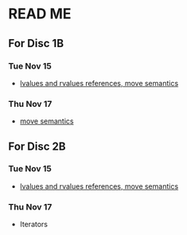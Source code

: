 # READ ME

## For Disc 1B
### Tue Nov 15
- [lvalues and rvalues references, move semantics](move_semantics.md)
### Thu Nov 17
- [move semantics](move_semantics.md)

## For Disc 2B
### Tue Nov 15
- [lvalues and rvalues references, move semantics](move_semantics.md)
### Thu Nov 17
- Iterators
